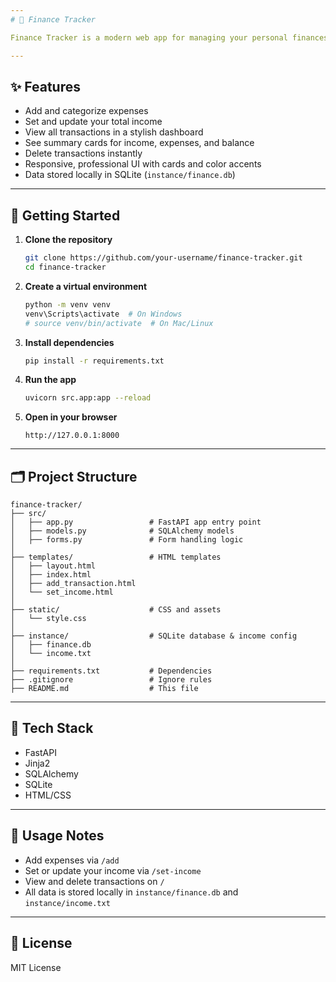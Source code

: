 ```yaml
---
# 💸 Finance Tracker

Finance Tracker is a modern web app for managing your personal finances. Built with FastAPI, Jinja2, and SQLite, it lets you track expenses, set your income, and view your financial summary in a beautiful dashboard. Easily add, categorize, and delete transactions, and see your total income, expenses, and balance at a glance.

---
```


## ✨ Features

- Add and categorize expenses
- Set and update your total income
- View all transactions in a stylish dashboard
- See summary cards for income, expenses, and balance
- Delete transactions instantly
- Responsive, professional UI with cards and color accents
- Data stored locally in SQLite (`instance/finance.db`)

---

## 🚀 Getting Started

1. **Clone the repository**
   ```bash
   git clone https://github.com/your-username/finance-tracker.git
   cd finance-tracker
   ```

2. **Create a virtual environment**
   ```bash
   python -m venv venv
   venv\Scripts\activate  # On Windows
   # source venv/bin/activate  # On Mac/Linux
   ```

3. **Install dependencies**
   ```bash
   pip install -r requirements.txt
   ```

4. **Run the app**
   ```bash
   uvicorn src.app:app --reload
   ```

5. **Open in your browser**
   ```
   http://127.0.0.1:8000
   ```

---

## 🗂️ Project Structure

```
finance-tracker/
├── src/
│   ├── app.py                 # FastAPI app entry point
│   ├── models.py              # SQLAlchemy models
│   ├── forms.py               # Form handling logic
│
├── templates/                 # HTML templates
│   ├── layout.html
│   ├── index.html
│   ├── add_transaction.html
│   └── set_income.html
│
├── static/                    # CSS and assets
│   └── style.css
│
├── instance/                  # SQLite database & income config
│   ├── finance.db
│   └── income.txt
│
├── requirements.txt           # Dependencies
├── .gitignore                 # Ignore rules
├── README.md                  # This file
```

---

## 🧠 Tech Stack

- FastAPI
- Jinja2
- SQLAlchemy
- SQLite
- HTML/CSS

---

## 📌 Usage Notes

- Add expenses via `/add`
- Set or update your income via `/set-income`
- View and delete transactions on `/`
- All data is stored locally in `instance/finance.db` and `instance/income.txt`

---

## 📜 License

MIT License
